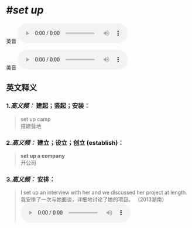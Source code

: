 # ***\#set up*** 
英音
<audio src="./media/set up1.aac" controls="controls"></audio>

美音
<audio src="./media/set up2.aac" controls="controls"></audio>



  

英文释义
---
### 1.*高义频：* **建起；竖起；安装：**  

 > set up camp  
 > 搭建营地    

### 2.*高义频：* **建立；设立；创立 (establish)：**  

 > **set up a company**  
 > 开公司    

### 3.*高义频：* **安排：**  

 > I set up an interview with her and we discussed her project at length.  
 > 我安排了一次与她面谈，详细地讨论了她的项目。  （2013湖南）  
<audio src="./media/P388 set1.aac" controls="controls"></audio>


